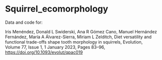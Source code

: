 # Squirrel_ecomorphology

Data and code for:

Iris Menéndez, Donald L Swiderski, Ana R Gómez Cano, Manuel Hernández Fernández, María A Álvarez-Sierra, Miriam L Zelditch, Diet versatility and functional trade-offs shape tooth morphology in squirrels, Evolution, Volume 77, Issue 1, 1 January 2023, Pages 83–96, https://doi.org/10.1093/evolut/qpac019

